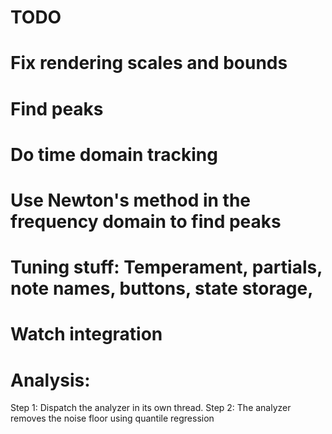 #  TODO

# Fix rendering scales and bounds


# Find peaks
# Do time domain tracking
# Use Newton's method in the frequency domain to find peaks

# Tuning stuff: Temperament, partials, note names, buttons, state storage, 
# Watch integration



# Analysis:

Step 1: Dispatch the analyzer in its own thread.
Step 2: The analyzer removes the noise floor using quantile regression
